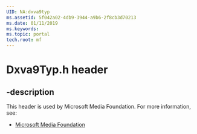 ```yaml
---
UID: NA:dxva9typ
ms.assetid: 5f042a02-4db9-3944-a9b6-2f8cb3d70213
ms.date: 01/11/2019
ms.keywords: 
ms.topic: portal
tech.root: mf
---
```


# Dxva9Typ.h header


## -description


This header is used by Microsoft Media Foundation. For more information, see:

- [Microsoft Media Foundation](../_mf/index.md)

